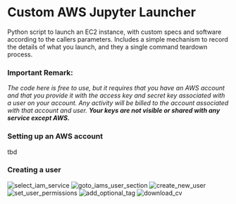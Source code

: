 # **Custom AWS Jupyter Launcher**
Python script to launch an EC2 instance, with custom specs and software according to the callers parameters.
Includes a simple mechanism to record the details of what you launch, and they a single command teardown process.

### **Important Remark:**

*The code here is free to use, but it requires that you have an AWS account and that you provide it with the access key and secret key associated with a user on your account. Any activity will be billed to the account associated with that account and user. **Your keys are not visible or shared with any service except AWS.***

### Setting up an AWS account
tbd
### Creating a user



![select_iam_service](https://github.com/DanielJohnHarty/AWS_RSTUDIO_SERVER_SETUP/blob/master/imgs/select_iam.png)
![goto_iams_user_section](https://github.com/DanielJohnHarty/AWS_RSTUDIO_SERVER_SETUP/blob/master/imgs/users.png)
![create_new_user](https://github.com/DanielJohnHarty/AWS_RSTUDIO_SERVER_SETUP/blob/master/imgs/user_create.png)
![set_user_permissions](https://github.com/DanielJohnHarty/AWS_RSTUDIO_SERVER_SETUP/blob/master/imgs/permissions.png)
![add_optional_tag](https://github.com/DanielJohnHarty/AWS_RSTUDIO_SERVER_SETUP/blob/master/imgs/tags.png)
![download_cv](https://github.com/DanielJohnHarty/AWS_RSTUDIO_SERVER_SETUP/blob/master/imgs/dl_cv.png)
